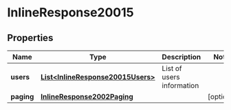 
# InlineResponse20015

## Properties
Name | Type | Description | Notes
------------ | ------------- | ------------- | -------------
**users** | [**List&lt;InlineResponse20015Users&gt;**](InlineResponse20015Users.md) | List of users information | 
**paging** | [**InlineResponse2002Paging**](InlineResponse2002Paging.md) |  |  [optional]



